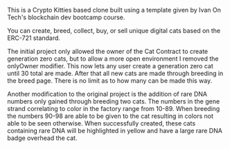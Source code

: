 This is a Crypto Kitties based clone built using a template given by Ivan On Tech's blockchain dev bootcamp course.

You can create, breed, collect, buy, or sell unique digital cats based on the ERC-721 standard.

The initial project only allowed the owner of the Cat Contract to create generation zero cats, but to allow a more open environment I removed
the onlyOwner modifier. This now lets any user create a generation zero cat until 30 total are made. After that all new cats are made through
breeding in the breed page. There is no limit as to how many can be made this way.

Another modification to the original project is the addition of rare DNA numbers only gained through breeding two cats. The numbers in the gene strand correlating to color in the factory range from 10-89. When breeding the numbers 90-98 are able to be given to the cat resulting in colors not able to be seen otherwise. When successfully created, these cats containing rare DNA will be highlighted in yellow and have a large rare DNA badge overhead the cat.
